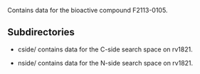 Contains data for the bioactive compound F2113-0105.

## Subdirectories

- cside/ contains data for the C-side search space on rv1821.

- nside/ contains data for the N-side search space on rv1821.

